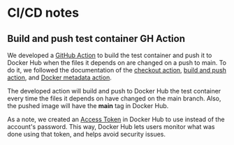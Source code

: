 # CI/CD notes
## Build and push test container GH Action
We developed a [GitHub Action](.github/workflows/build_container.yaml) to build the test container and push it to Docker Hub when the files it depends on are changed on a push to main. To do it, we followed the documentation of the [checkout action](https://github.com/marketplace/actions/checkout), [build and push action](https://github.com/marketplace/actions/build-and-push-docker-images), and [Docker metadata action](https://github.com/marketplace/actions/docker-metadata-action).  

The developed action will build and push to Docker Hub the test container every time the files it depends on have changed on the main branch. Also, the pushed image will have the **main** tag in Docker Hub.

As a note, we created an [Access Token](https://docs.docker.com/docker-hub/access-tokens/) in Docker Hub to use instead of the account's password. This way, Docker Hub lets users monitor what was done using that token, and helps avoid security issues.
